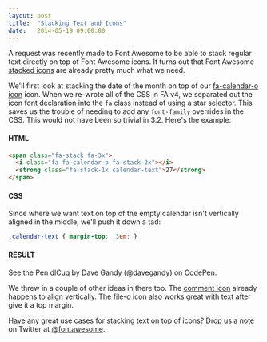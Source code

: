 ```yaml
---
layout: post
title:  "Stacking Text and Icons"
date:   2014-05-19 09:00:00
---
```


A request was recently made to Font Awesome to be able to stack regular text directly on top of Font Awesome
icons. It turns out that Font Awesome [stacked icons](http://fontawesome.io/examples/#stacked) are already pretty much
what we need.

We'll first look at stacking the date of the month on top of our [fa-calendar-o icon](http://fontawesome.io/icon/calendar-o/)
icon. When we re-wrote all of the CSS in FA v4, we separated out the icon font declaration into the `fa` class instead
of using a star selector. This saves us the trouble of needing to add any `font-family` overrides in the CSS. This would
not have been so trivial in 3.2. Here's the example:

#### HTML
```html
<span class="fa-stack fa-3x">
  <i class="fa fa-calendar-o fa-stack-2x"></i>
  <strong class="fa-stack-1x calendar-text">27</strong>
</span>
```

#### CSS
Since where we want text on top of the empty calendar isn't vertically aligned in the middle, we'll push it down a tad:

```scss
.calendar-text { margin-top: .3em; }
```

#### RESULT

<p data-height="170" data-theme-id="6187" data-slug-hash="dlCuq" data-default-tab="result" class='codepen'>See the Pen <a href='http://codepen.io/davegandy/pen/dlCuq/'>dlCuq</a> by Dave Gandy (<a href='http://codepen.io/davegandy'>@davegandy</a>) on <a href='http://codepen.io'>CodePen</a>.</p>
<script async src="//codepen.io/assets/embed/ei.js"></script>

We threw in a couple of other ideas in there too. The [comment icon](http://fontawesome.io/icon/comment/) already
happens to align vertically. The [file-o icon](http://fontawesome.io/icon/file-o/) also works great with text after give
it a top margin.

Have any great use cases for stacking text on top of icons? Drop us a note on Twitter at
[@fontawesome](https://twitter.com/fontawesome).
